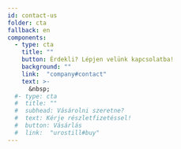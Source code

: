 ```yaml
---
id: contact-us
folder: cta
fallback: en
components:
  - type: cta
    title: ""
    button: Érdekli? Lépjen velünk kapcsolatba!
    background: ""
    link:  "company#contact"
    text: >-
      &nbsp;
  #- type: cta
  #  title: ""
  #  subhead: Vásárolni szeretne?
  #  text: Kérje részletfizetéssel!
  #  button: Vásárlás
  #  link:  "urostill#buy"
---
```

